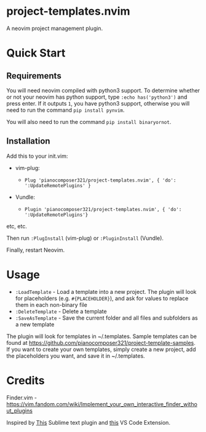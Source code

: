 # project-templates.nvim
A neovim project management plugin.

# Quick Start

## Requirements

You will need neovim compiled with python3 support. To determine whether or not your neovim has python support, type `:echo has('python3')` and press enter. If it outputs `1`, you have python3 support, otherwise you will need to run the command `pip install pynvim`.

You will also need to run the command `pip install binaryornot`.


## Installation

Add this to your init.vim:

- vim-plug:
  - `Plug 'pianocomposer321/project-templates.nvim', { 'do': ':UpdateRemotePlugins' }`
 
- Vundle:
  - `Plugin 'pianocomposer321/project-templates.nvim', { 'do':  ':UpdateRemotePlugins'}`

etc, etc.

Then run `:PlugInstall` (vim-plug) or `:PluginInstall` (Vundle).

Finally, restart Neovim.

# Usage

- `:LoadTemplate` - Load a template into a new project. The plugin will look for placeholders (e.g. `#{PLACEHOLDER}`), and ask for values to replace them in each non-binary file
- `:DeleteTemplate` - Delete a template
- `:SaveAsTemplate` - Save the current folder and all files and subfolders as a new template

The plugin will look for templates in ~/.templates. Sample templates can be found at https://github.com/pianocomposer321/project-template-samples. If you want to create your own templates, simply create a new project, add the placeholders you want, and save it in ~/.templates.

# Credits

Finder.vim - https://vim.fandom.com/wiki/Implement_your_own_interactive_finder_without_plugins

Inspired by [This](https://github.com/bit101/ProjectMaker) Sublime text plugin and [this](https://github.com/cantonios/vscode-project-templates) VS Code Extension.
